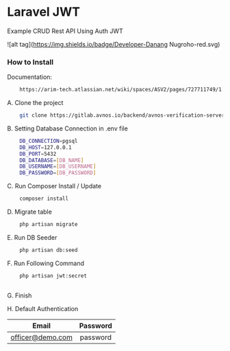# Laravel JWT
Example CRUD Rest API Using Auth JWT


 ![alt tag](https://img.shields.io/badge/Developer-Danang Nugroho-red.svg)
 

### How to Install


Documentation: 

```sh
    https://arim-tech.atlassian.net/wiki/spaces/ASV2/pages/727711749/1.+Introduction

```

A. Clone the project

```sh
	git clone https://gitlab.avnos.io/backend/avnos-verification-server.git

```

B. Setting Database Connection in .env file

```sh
	DB_CONNECTION=pgsql
    DB_HOST=127.0.0.1
    DB_PORT=5432
    DB_DATABASE=[DB_NAME]
    DB_USERNAME=[DB_USERNAME]
    DB_PASSWORD=[DB_PASSWORD]

```

C. Run Composer Install / Update
```sh
	composer install

```
D. Migrate table

```sh
    php artisan migrate

```
    
E. Run DB Seeder

```sh
    php artisan db:seed

```

F. Run Following Command
```sh
	php artisan jwt:secret
	
```

G. Finish


H. Default Authentication

|  Email  |      Password      |
|:--------:|:-------------:|
|officer@demo.com |  password |